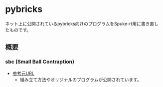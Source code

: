 # pybricks
ネット上に公開されているpybricks向けのプログラムをSpuke-rt用に書き直したものです。

## 概要
### sbc (Small Ball Contraption)
- [参考元URL](https://legostudiovives.be/spikeprimesmallballcontraption/)
    - 組み立て方法やオリジナルのプログラムが公開されています。

